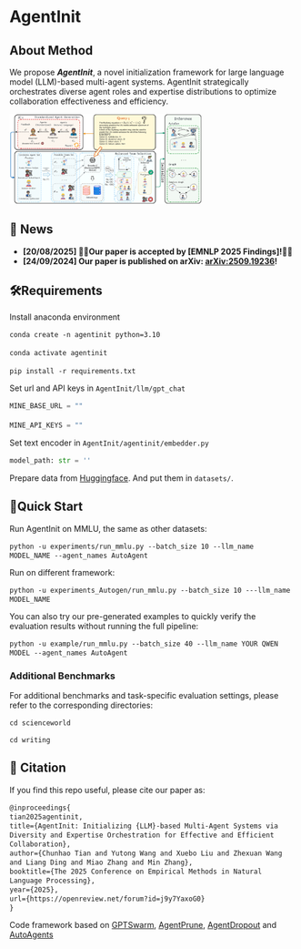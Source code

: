 # AgentInit
## About Method

We propose ***AgentInit***, a novel initialization framework for large language model (LLM)-based multi-agent systems. AgentInit strategically orchestrates diverse agent roles and expertise distributions to optimize collaboration effectiveness and efficiency.



<img src="Agentinit/MAIN.jpg" alt="main" style="zoom: 33%;" />


## **📣 News**

- **[20/08/2025] 🎉🎉Our paper is accepted by [EMNLP 2025 Findings]!🎉🎉**
- **[24/09/2024] Our paper is published on arXiv: [arXiv:2509.19236](https://arxiv.org/abs/2509.19236)!**
  
## **🛠️Requirements**

Install anaconda environment

```shell
conda create -n agentinit python=3.10

conda activate agentinit

pip install -r requirements.txt
```

Set url and API keys in `AgentInit/llm/gpt_chat`

```python
MINE_BASE_URL = ""

MINE_API_KEYS = ""
```

Set text encoder in `AgentInit/agentinit/embedder.py`

```python
model_path: str = ''
```

Prepare data from [Huggingface](https://huggingface.co/). And put them in `datasets/`.



## 🚀Quick Start 

Run AgentInit on MMLU, the same as other datasets: 

```shell
python -u experiments/run_mmlu.py --batch_size 10 --llm_name MODEL_NAME --agent_names AutoAgent
```



Run on different framework:

```shell
python -u experiments_Autogen/run_mmlu.py --batch_size 10 ---llm_name MODEL_NAME 
```



You can also try our pre-generated examples to quickly verify the evaluation results without running the full pipeline:

```shell
python -u example/run_mmlu.py --batch_size 40 --llm_name YOUR QWEN MODEL --agent_names AutoAgent
```

### Additional Benchmarks
For additional benchmarks and task-specific evaluation settings, please refer to the corresponding directories:

```shell
cd scienceworld
```
```shell
cd writing
```

## **📝 Citation**<a name="citation"></a>
If you find this repo useful, please cite our paper as:
```
@inproceedings{
tian2025agentinit,
title={AgentInit: Initializing {LLM}-based Multi-Agent Systems via Diversity and Expertise Orchestration for Effective and Efficient Collaboration},
author={Chunhao Tian and Yutong Wang and Xuebo Liu and Zhexuan Wang and Liang Ding and Miao Zhang and Min Zhang},
booktitle={The 2025 Conference on Empirical Methods in Natural Language Processing},
year={2025},
url={https://openreview.net/forum?id=j9y7YaxoG0}
}
```

Code framework based on [GPTSwarm](https://github.com/metauto-ai/GPTSwarm), [AgentPrune](https://github.com/yanweiyue/AgentPrune), [AgentDropout](https://github.com/wangzx1219/AgentDropout/) and [AutoAgents](https://github.com/Link-AGI/AutoAgents)





